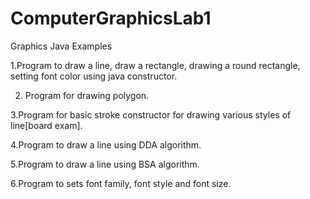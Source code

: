 # ComputerGraphicsLab1
Graphics Java Examples

1.Program to draw a line, draw a rectangle, drawing a round rectangle, setting font color using java constructor.

2. Program for drawing polygon.

3.Program for basic stroke constructor for drawing various styles of line[board exam].

4.Program to draw a line using DDA algorithm.

5.Program to draw a line using BSA algorithm.

6.Program to sets font family, font style and font size.
